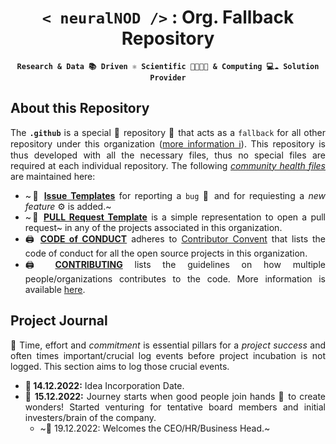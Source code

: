 <div align = "center">

  # **`< neuralNOD />`** : Org. Fallback Repository
  **`Research & Data 📚 Driven ⚛️ Scientific 👨‍🔬👩🔬 & Computing 💻☁️ Solution Provider`**

</div>

<div align = "justify">

  ## About this Repository
  
  The **`.github`** is a special 🌟 repository 📃 that acts as a `fallback` for all other repository under
  this organization ([more information ℹ️](https://www.freecodecamp.org/news/how-to-use-the-dot-github-repository/)).
  This repository is thus developed with all the necessary files, thus no special files are required at each individual repository. The following
  [*community health files*](https://docs.github.com/en/communities/setting-up-your-project-for-healthy-contributions/creating-a-default-community-health-file)
  are maintained here:
  
  * ~🧰 [**Issue Templates**](.github/ISSUE_TEMPLATE) for reporting a `bug` 🐛 and for requiesting a *new feature* ⚙️ is added.~
  * ~🔩 [**PULL Request Template**](.github/PULL_REQUEST_TEMPLATE.md) is a simple representation to open a pull request~
  in any of the projects associated in this organization.
  * 🖨️ [**CODE of CONDUCT**](.github/CODE_OF_CONDUCT.md) adheres to [Contributor Convent](https://www.contributor-covenant.org/)
  that lists the code of conduct for all the open source projects in this organization.
  * 🖨️ [**CONTRIBUTING**](.github/CONTRIBUTING.md) lists the guidelines on how multiple people/organizations contributes to the code.
  More information is available [here](https://docs.github.com/en/communities/setting-up-your-project-for-healthy-contributions/setting-guidelines-for-repository-contributors).

  ## Project Journal

  📑 Time, effort and *commitment* is essential pillars for a *project success* and often times important/crucial log events before project incubation is not logged. This section aims to log those crucial events.

  * **📅 14.12.2022:** Idea Incorporation Date.
  * **📅 15.12.2022:** Journey starts when good people join hands 🤝 to create wonders! Started venturing for tentative board members and initial investers/brain of the company.
    - ~📅 19.12.2022: Welcomes the CEO/HR/Business Head.~

</div>
